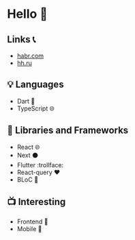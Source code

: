 # Hello :ghost:
## Links :telephone_receiver:
-  [habr.com](https://career.habr.com/richardj1337)
-  [hh.ru](https://hh.ru/applicant/resumes/view?resume=f374a08fff0cf662db0039ed1f486c73377a38)


## 💡 Languages
- Dart :dart:
- TypeScript :globe_with_meridians:

## :hammer: Libraries and Frameworks
- React :globe_with_meridians:
- Next :black_circle:
- Flutter :trollface:
- React-query :hearts:
- BLoC :diamond_shape_with_a_dot_inside:
  
## :tv: Interesting
- Frontend :crystal_ball:
- Mobile :iphone:
